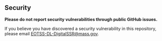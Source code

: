 ## Security

**Please do not report security vulnerabilities through public GitHub issues.**

If you believe you have discovered a security vulnerability in this repository,
please email [EOTSS-DL-DigitalSSR@mass.gov](mailto:EOTSS-DL-DigitalSSR@mass.gov).
